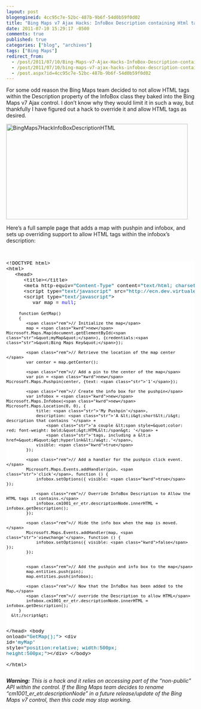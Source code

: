 ```yaml
---
layout: post
blogengineid: 4cc95c7e-52bc-487b-9b6f-54d0b59f0d02
title: "Bing Maps v7 Ajax Hacks: InfoBox Description containing Html tags"
date: 2011-07-10 15:29:17 -0500
comments: true
published: true
categories: ["blog", "archives"]
tags: ["Bing Maps"]
redirect_from: 
  - /post/2011/07/10/Bing-Maps-v7-Ajax-Hacks-InfoBox-Description-containing-Html-tags
  - /post/2011/07/10/bing-maps-v7-ajax-hacks-infobox-description-containing-html-tags
  - /post.aspx?id=4cc95c7e-52bc-487b-9b6f-54d0b59f0d02
---
```

<!-- more -->
<p>For some odd reason the Bing Maps team decided to not allow HTML tags within the Description property of the InfoBox class they baked into the Bing Maps v7 Ajax control. I don’t know why they would limit it in such a way, but thankfully I have figured out a hack to override it and allow HTML tags as desired.</p>  <p><a href="/images/postsBingMaps7HackInfoBoxDescriptionHTML.png"><img style="background-image: none; border-bottom: 0px; border-left: 0px; padding-left: 0px; padding-right: 0px; display: inline; border-top: 0px; border-right: 0px; padding-top: 0px" title="BingMaps7HackInfoBoxDescriptionHTML" border="0" alt="BingMaps7HackInfoBoxDescriptionHTML" src="/images/postsBingMaps7HackInfoBoxDescriptionHTML_thumb.png" width="485" height="255" /></a></p>  <p>Here’s a full sample page that adds a map with pushpin and infobox, and sets up overriding support to allow HTML tags within the infobox’s description:</p>  <p>&#160;</p>  <p>   <pre class="csharpcode">&lt;!DOCTYPE html&gt;
&lt;html&gt;
   &lt;head&gt;
      &lt;title&gt;&lt;/title&gt;
      &lt;meta http-equiv=<span class="str">&quot;Content-Type&quot;</span> content=<span class="str">&quot;text/html; charset=utf-8&quot;</span>&gt;
      &lt;script type=<span class="str">&quot;text/javascript&quot;</span> src=<span class="str">&quot;http://ecn.dev.virtualearth.net/mapcontrol/mapcontrol.ashx?v=7.0&quot;</span>&gt;&lt;/script&gt;
      &lt;script type=<span class="str">&quot;text/javascript&quot;</span>&gt;
         var map = <span class="kwrd">null</span>;

         function GetMap()
         {
            <span class="rem">// Initialize the map</span>
            map = <span class="kwrd">new</span> Microsoft.Maps.Map(document.getElementById(<span class="str">&quot;myMap&quot;</span>), {credentials:<span class="str">&quot;Bing Maps Key&quot;</span>}); 

            <span class="rem">// Retrieve the location of the map center </span>
            var center = map.getCenter();
            
            <span class="rem">// Add a pin to the center of the map</span>
            var pin = <span class="kwrd">new</span> Microsoft.Maps.Pushpin(center, {text: <span class="str">'1'</span>});

            <span class="rem">// Create the info box for the pushpin</span>
            var infobox = <span class="kwrd">new</span> Microsoft.Maps.Infobox(<span class="kwrd">new</span> Microsoft.Maps.Location(0, 0), {
                title: <span class="str">'My Pushpin'</span>,
                description: <span class="str">'A &lt;i&gt;short&lt;/i&gt; description that contains '</span> +
                    <span class="str">'a couple &lt;span style=&quot;color: red; font-weight: bold;&quot;&gt;HTML&lt;/span&gt; '</span> +
                    <span class="str">'tags, including a &lt;a href=&quot;#&quot;&gt;hyperlink&lt;/a&gt;.'</span>,
                visible: <span class="kwrd">true</span>
            });

            <span class="rem">// Add a handler for the pushpin click event.</span>
            Microsoft.Maps.Events.addHandler(pin, <span class="str">'click'</span>, function () {
                infobox.setOptions({ visible: <span class="kwrd">true</span> });

                <span class="rem">// Override InfoBox Description to Allow the HTML tags it contains.</span>
                infobox.cm1001_er_etr.descriptionNode.innerHTML = infobox.getDescription();
            });

            <span class="rem">// Hide the info box when the map is moved.</span>
            Microsoft.Maps.Events.addHandler(map, <span class="str">'viewchange'</span>, function () {
                infobox.setOptions({ visible: <span class="kwrd">false</span> });
            });


            <span class="rem">// Add the pushpin and info box to the map</span>
            map.entities.push(pin);
            map.entities.push(infobox);

            <span class="rem">// Now that the InfoBox has been added to the Map,</span>
            <span class="rem">// override the Description to allow HTML</span>
            infobox.cm1001_er_etr.descriptionNode.innerHTML = infobox.getDescription();
         }
      &lt;/script&gt;
   &lt;/head&gt;
   &lt;body onload=<span class="str">&quot;GetMap();&quot;</span>&gt;
      &lt;div id=<span class="str">'myMap'</span> style=<span class="str">&quot;position:relative; width:500px; height:500px;&quot;</span>&gt;&lt;/div&gt;
   &lt;/body&gt;      
&lt;/html&gt;</pre>
  <em><strong>Warning:</strong> This is a hack and it relies on accessing part of the “non-public” API within the control. If the Bing Maps team decides to rename “cm1001_er_etr.descriptionNode” in a future release/update of the Bing Maps v7 control, then this code may stop working.</em><style type="text/css">
.csharpcode, .csharpcode pre
{
	font-size: small;
	color: black;
	font-family: consolas, "Courier New", courier, monospace;
	background-color: #ffffff;
	/*white-space: pre;*/
}
.csharpcode pre { margin: 0em; }
.csharpcode .rem { color: #008000; }
.csharpcode .kwrd { color: #0000ff; }
.csharpcode .str { color: #006080; }
.csharpcode .op { color: #0000c0; }
.csharpcode .preproc { color: #cc6633; }
.csharpcode .asp { background-color: #ffff00; }
.csharpcode .html { color: #800000; }
.csharpcode .attr { color: #ff0000; }
.csharpcode .alt 
{
	background-color: #f4f4f4;
	width: 100%;
	margin: 0em;
}
.csharpcode .lnum { color: #606060; }</style></p>
